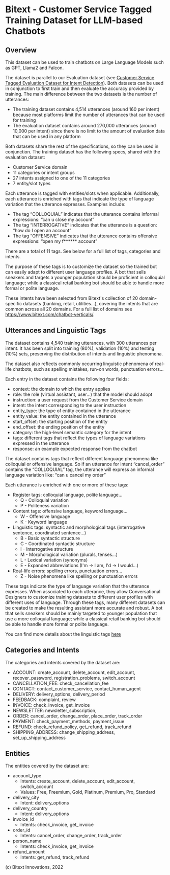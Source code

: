 Bitext - Customer Service Tagged Training Dataset for LLM-based Chatbots
========================================================================

Overview
--------

This dataset can be used to train chatbots on Large Language Models such as GPT, Llama2 and Falcon.

The dataset is parallel to our Evaluation dataset (see [Customer Service Tagged Evaluation Dataset for Intent Detection](https://github.com/bitext/customer-support-intent-detection-evaluation-dataset)). Both datasets can be used in conjunction to first train and then evaluate the accuracy provided by training. The main difference between the two datasets is the number of utterances:

  - The training dataset contains 4,514 utterances (around 160 per intent) because most platforms limit the number of utterances that can be used for training 
  - The evaluation dataset contains around 270,000 utterances (around 10,000 per intent) since there is no limit to the amount of evaluation data that can be used in any platform

Both datasets share the rest of the specifications, so they can be used in conjunction. The training dataset has the following specs, shared with the evaluation dataset:

  - Customer Service domain 
  - 11 categories or intent groups
  - 27 intents assigned to one of the 11 categories
  - 7 entity/slot types

Each utterance is tagged with entities/slots when applicable. Additionally, each utterance is enriched with tags that indicate the type of language variation that the utterance expresses. Examples include:

  - The tag “COLLOQUIAL” indicates that the utterance contains informal expressions: “can u close my account”
  - The tag “INTERROGATIVE” indicates that the utterance is a question: “how do I open an account”
  - The tag “OFFENSIVE” indicates that the utterance contains offensive expressions: “open my f****** account”

There are a total of 11 tags. See below for a full list of tags, categories and intents.

The purpose of these tags is to customize the dataset so the trained bot can easily adapt to different user language profiles. A bot that sells sneakers and targets a younger population should be proficient in colloquial language; while a classical retail banking bot should be able to handle more formal or polite language.

These intents have been selected from Bitext's collection of 20 domain-specific datasets (banking, retail, utilities...), covering the intents that are common across all 20 domains. For a full list of domains see https://www.bitext.com/chatbot-verticals/.

Utterances and Linguistic Tags
------------------------------------
The dataset contains 4,540 training utterances, with 300 utterances per intent. It has been split into training (80%), validation (10%) and testing (10%) sets, preserving the distribution of intents and linguistic phenomena.

The dataset also reflects commonly occurring linguistic phenomena of real-life chatbots, such as spelling mistakes, run-on words, punctuation errors…

Each entry in the dataset contains the following four fields:

  - context: the domain to which the entry applies
  - role: the role (virtual assistant, user...) that the model should adopt
  - instruction: a user request from the Customer Service domain
  - intent: the intent corresponding to the user instruction
  - entity_type: the type of entity contained in the utterance
  - entity_value: the entity contained in the utterance
  - start_offset: the starting position of the entity
  - end_offset: the ending position of the entity
  - category: the high-level semantic category for the intent
  - tags: different tags that reflect the types of language variations expressed in the utterance
  - response: an example expected response from the chatbot

The dataset contains tags that reflect different language phenomena like colloquial or offensive language. So if an utterance for intent “cancel_order” contains the “COLLOQUIAL” tag, the utterance will express an informal language variation like: “can u cancel my order”

Each utterance is enriched with one or more of these tags:
 - Register tags: colloquial language, polite language…
    - Q - Colloquial variation
    - P - Politeness variation
 - Content tags: offensive language, keyword language…
    - W - Offensive language
    - K - Keyword language
 - Linguistic tags: syntactic and morphological tags (interrogative sentence, coordinated sentence…) 
    - B - Basic syntactic structure
    - C - Coordinated syntactic structure
    - I - Interrogative structure
    - M - Morphological variation (plurals, tenses…)
    - L - Lexical variation (synonyms)
    - E - Expanded abbreviations (I'm -> I am, I'd -> I would…)
 - Real-life errors: spelling errors, punctuation errors…
    - Z - Noise phenomena like spelling or punctuation errors

These tags indicate the type of language variation that the utterance expresses. When associated to each utterance, they allow Conversational Designers to customize training datasets to different user profiles with different uses of language. Through these tags, many different datasets can be created to make the resulting assistant more accurate and robust. A bot that sells sneakers should be mainly targeted to younger population that use a more colloquial language; while a classical retail banking bot should be able to handle more formal or polite language.

You can find more details about the linguistic tags [here](TAGS.md)

Categories and Intents
----------------------
The categories and intents covered by the dataset are:

  - ACCOUNT: create_account, delete_account, edit_account, recover_password, registration_problems, switch_account
  - CANCELLATION_FEE: check_cancellation_fee
  - CONTACT: contact_customer_service, contact_human_agent
  - DELIVERY: delivery_options, delivery_period
  - FEEDBACK: complaint, review
  - INVOICE: check_invoice, get_invoice
  - NEWSLETTER: newsletter_subscription, 
  - ORDER: cancel_order, change_order, place_order, track_order
  - PAYMENT: check_payment_methods, payment_issue
  - REFUND: check_refund_policy, get_refund, track_refund
  - SHIPPING_ADDRESS: change_shipping_address, set_up_shipping_address
  
Entities
--------
The entities covered by the dataset are:

  - account_type
    - Intents: create_account, delete_account, edit_account, switch_account
    - Values: Free, Freemium, Gold, Platinum, Premium, Pro, Standard
  - delivery_city
    - Intent: delivery_options
  - delivery_country
    - Intent: delivery_options
  - invoice_id
    - Intents: check_invoice, get_invoice
  - order_id
    - Intents: cancel_order, change_order, track_order
  - person_name
    - Intents: check_invoice, get_invoice
  - refund_amount
    - Intents: get_refund, track_refund

(c) Bitext Innovations, 2022
